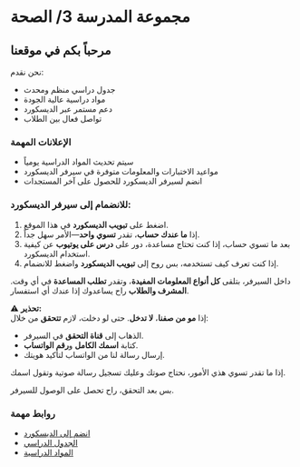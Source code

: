 # مجموعة المدرسة 3/ الصحة

## مرحباً بكم في موقعنا

نحن نقدم:
- جدول دراسي منظم ومحدث
- مواد دراسية عالية الجودة
- دعم مستمر عبر الديسكورد
- تواصل فعال بين الطلاب

### الإعلانات المهمة
- سيتم تحديث المواد الدراسية يومياً
- مواعيد الاختبارات والمعلومات متوفرة في سيرفر الديسكورد
- انضم لسيرفر الديسكورد للحصول على آخر المستجدات

### للانضمام إلى سيرفر الديسكورد:
1. اضغط على **تبويب الديسكورد** في هذا الموقع.
2. إذا **ما عندك حساب**، تقدر **تسوي واحد**—الأمر سهل جداً.
3. بعد ما تسوي حساب، إذا كنت تحتاج مساعدة، دور على **درس على يوتيوب** عن كيفية استخدام الديسكورد.
4. إذا كنت تعرف كيف تستخدمه، بس روح إلى **تبويب الديسكورد** واضغط للانضمام.

داخل السيرفر، بتلقى **كل أنواع المعلومات المفيدة**، وتقدر **تطلب المساعدة** في أي وقت. **المشرف والطلاب** راح يساعدوك إذا عندك أي استفسار.

⚠ **تحذير:**  
إذا **مو من صفنا**، **لا تدخل**. حتى لو دخلت، لازم **تتحقق** من خلال:
- الذهاب إلى **قناة التحقق** في السيرفر.
- كتابة **اسمك الكامل** و**رقم الواتساب**.
- إرسال رسالة لنا من الواتساب لتأكيد هويتك.

إذا ما تقدر تسوي هذي الأمور، نحتاج صوتك وعليك تسجيل رسالة صوتية وتقول اسمك.

بس بعد التحقق، راح تحصل على الوصول للسيرفر.

### روابط مهمة
- [انضم إلى الديسكورد](https://discord.gg/bEpUePPJze)
- [الجدول الدراسي](#schedule)
- [المواد الدراسية](#materials)